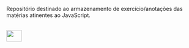 Repositório destinado ao armazenamento de exercício/anotações das matérias atinentes ao JavaScript.

<div style="display: inline_block"><br>
<img height="30" width="40" src="https://cdn.jsdelivr.net/gh/devicons/devicon/icons/javascript/javascript-original.svg">
